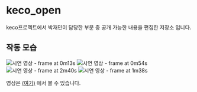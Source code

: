 # keco_open
keco프로젝트에서 박재민이 담당한 부분 중 공개 가능한 내용을 편집한 저장소 입니다. 

## 작동 모습

![시연 영상 - frame at 0m13s](https://github.com/user-attachments/assets/bcdede52-be52-4aed-ae6d-7eb6dc53c3a9)
![시연 영상 - frame at 0m54s](https://github.com/user-attachments/assets/d007924d-5927-4169-85ff-b69a5977361a)
![시연 영상 - frame at 2m40s](https://github.com/user-attachments/assets/221377c5-941d-47eb-97fc-2ac1ab943429)
![시연 영상 - frame at 1m38s](https://github.com/user-attachments/assets/be9b1e16-431e-441c-8540-85006ca321c8)

영상은 [(여기)](https://youtu.be/dmaoPb2xRx4) 에서 볼 수 있습니다. 
